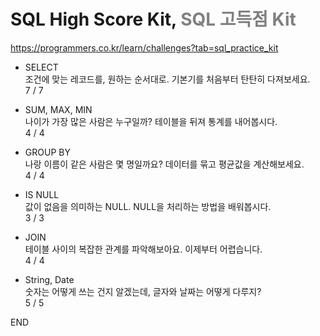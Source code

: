 # SQL High Score Kit, <span style= "color: gray">SQL 고득점 Kit</span> 
https://programmers.co.kr/learn/challenges?tab=sql_practice_kit


* SELECT  
조건에 맞는 레코드를, 원하는 순서대로. 기본기를 처음부터 탄탄히 다져보세요.  
7 / 7


* SUM, MAX, MIN  
나이가 가장 많은 사람은 누구일까? 테이블을 뒤져 통계를 내어봅시다.  
4 / 4


* GROUP BY  
나랑 이름이 같은 사람은 몇 명일까요? 데이터를 묶고 평균값을 계산해보세요.  
4 / 4


* IS NULL  
값이 없음을 의미하는 NULL. NULL을 처리하는 방법을 배워봅시다.  
3 / 3


* JOIN  
테이블 사이의 복잡한 관계를 파악해보아요. 이제부터 어렵습니다.  
4 / 4


* String, Date  
숫자는 어떻게 쓰는 건지 알겠는데, 글자와 날짜는 어떻게 다루지?  
5 / 5


END